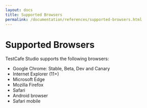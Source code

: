 ```yaml
---
layout: docs
title: Supported Browsers
permalink: /documentation/references/supported-browsers.html
---
```

# Supported Browsers

TestCafe Studio supports the following browsers:

* Google Chrome: Stable, Beta, Dev and Canary
* Internet Explorer (11+)
* Microsoft Edge
* Mozilla Firefox
* Safari
* Android browser
* Safari mobile